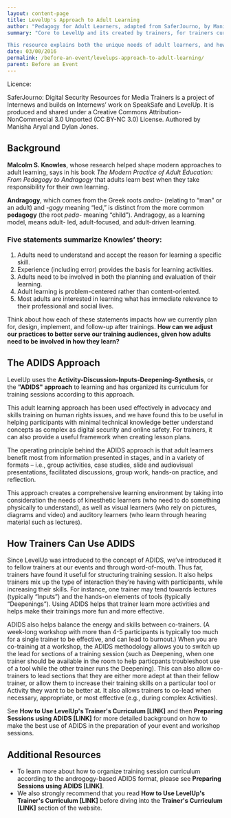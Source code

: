 ```yaml
---
layout: content-page
title: LevelUp's Approach to Adult Learning
author: "Pedagogy for Adult Learners, adapted from SaferJourno, by Manisha Aryal and DJ."
summary: "Core to LevelUp and its created by trainers, for trainers curriculum is fostering an environment for our events and workshops that is open and participatory for our audiences. For those who support others with training on digital security, the audiences and learners we engage with the most consistently are adults. An open and participatory dynamic sets the tone for a training space that is more conducive to learning in general, and specifically to adult learning.

This resource explains both the unique needs of adult learners, and how LevelUp has adapted this approach into its curriculum structure for digital security education."
date: 03/00/2016
permalink: /before-an-event/levelups-approach-to-adult-learning/
parent: Before an Event
---
```


Licence:

SaferJourno: Digital Security Resources for Media Trainers is a project of Internews and builds on Internews’ work on SpeakSafe and LevelUp. It is produced and shared under a Creative Commons Attribution-NonCommercial 3.0 Unported (CC BY-NC 3.0) License. Authored by Manisha Aryal and Dylan Jones.

## Background ##
**Malcolm S. Knowles**, whose research helped shape modern approaches to adult learning, says in his book *The Modern Practice of Adult Education: From Pedagogy to Andragogy* that adults learn best when they take responsibility for their own learning.

**Andragogy**, which comes from the Greek roots *andro-* (relating to “man” or an adult) and *-gogy* meaning “led,” is distinct from the more common **pedagogy** (the root *peda-* meaning “child”). Andragogy, as a learning model, means adult- led, adult-focused, and adult-driven learning.

### Five statements summarize Knowles’ theory: ###

1. Adults need to understand and accept the reason for learning a specific skill.
2. Experience (including error) provides the basis for learning activities.
3. Adults need to be involved in both the planning and evaluation of their learning.
4. Adult learning is problem-centered rather than content-oriented.
5. Most adults are interested in learning what has immediate relevance to their professional and social lives.

Think about how each of these statements impacts how we currently plan for, design, implement, and follow-up after trainings. **How can we adjust our practices to better serve our training audiences, given how adults need to be involved in how they learn?**

## The ADIDS Approach ##

LevelUp uses the **Activity-Discussion-Inputs-Deepening-Synthesis**, or the **"ADIDS" approach** to learning and has organized its curriculum for training sessions according to this approach.

This adult learning approach has been used effectively in advocacy and skills training on human rights issues, and we have found this to be useful in helping participants with minimal technical knowledge better understand concepts as complex as digital security and online safety. For trainers, it can also provide a useful framework when creating lesson plans.

The operating principle behind the ADIDS approach is that adult learners benefit most from information presented in stages, and in a variety of formats – i.e., group activities, case studies, slide and audiovisual presentations, facilitated discussions, group work, hands-on practice, and reflection.

This approach creates a comprehensive learning environment by taking into consideration the needs of kinesthetic learners (who need to do something physically to understand), as well as visual learners (who rely on pictures, diagrams and video) and auditory learners (who learn through hearing material such as lectures).

## How Trainers Can Use ADIDS ##

Since LevelUp was introduced to the concept of ADIDS, we’ve introduced it to fellow trainers at our events and through word-of-mouth. Thus far, trainers have found it useful for structuring training session. It also helps trainers mix up the type of interaction they’re having with participants, while increasing their skills. For instance, one trainer may tend towards lectures (typically “Inputs”) and the hands-on elements of tools (typically “Deepenings”). Using ADIDS helps that trainer learn more activities and helps make their trainings more fun and more effective.

ADIDS also helps balance the energy and skills between co-trainers. (A week-long workshop with more than 4-5 participants is typically too much for a single trainer to be effective, and can lead to burnout.) When you are co-training at a workshop, the ADIDS methodology allows you to switch up the lead for sections of a training session (such as Deepening, when one trainer should be available in the room to help particpants troubleshoot use of a tool while the other trainer runs the Deepening). This can also allow co-trainers to lead sections that they are either more adept at than their fellow trainer, or allow them to increase their training skills on a particular tool or Activity they want to be better at. It also allows trainers to co-lead when necessary, appropriate, or most effective (e.g., during complex Activities).

See **How to Use LevelUp's Trainer's Curriculum [LINK]** and then **Preparing Sessions using ADIDS [LINK]** for more detailed background on how to make the best use of ADIDS in the preparation of your event and workshop sessions.

## Additional Resources ##


- To learn more about how to organize training session curriculum according to the androgogy-based ADIDS format, please see **Preparing Sessions using ADIDS [LINK]**.
- We also strongly recommend that you read **How to Use LevelUp's Trainer's Curriculum [LINK]** before diving into the **Trainer's Curriculum [LINK]** section of the website.
